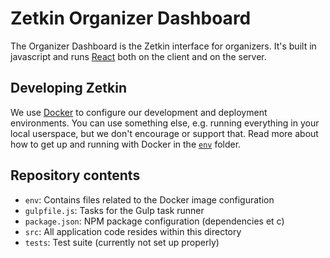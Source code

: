 # Zetkin Organizer Dashboard
The Organizer Dashboard is the Zetkin interface for organizers. It's built in
javascript and runs [React](http://facebook.github.io/react) both on the client
and on the server.

## Developing Zetkin
We use [Docker](http://docker.com) to configure our development and deployment
environments. You can use something else, e.g. running everything in your local
userspace, but we don't encourage or support that. Read more about how to get
up and running with Docker in the [`env`](./env) folder.

## Repository contents
- `env`: Contains files related to the Docker image configuration
- `gulpfile.js`: Tasks for the Gulp task runner
- `package.json`: NPM package configuration (dependencies et c)
- `src`: All application code resides within this directory
- `tests`: Test suite (currently not set up properly)
